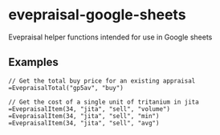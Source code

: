 # evepraisal-google-sheets
Evepraisal helper functions intended for use in Google sheets

## Examples
```
// Get the total buy price for an existing appraisal
=EvepraisalTotal("gp5av", "buy")

// Get the cost of a single unit of tritanium in jita
=EvepraisalItem(34, "jita", "sell", "volume")
=EvepraisalItem(34, "jita", "sell", "min")
=EvepraisalItem(34, "jita", "sell", "avg")
```
